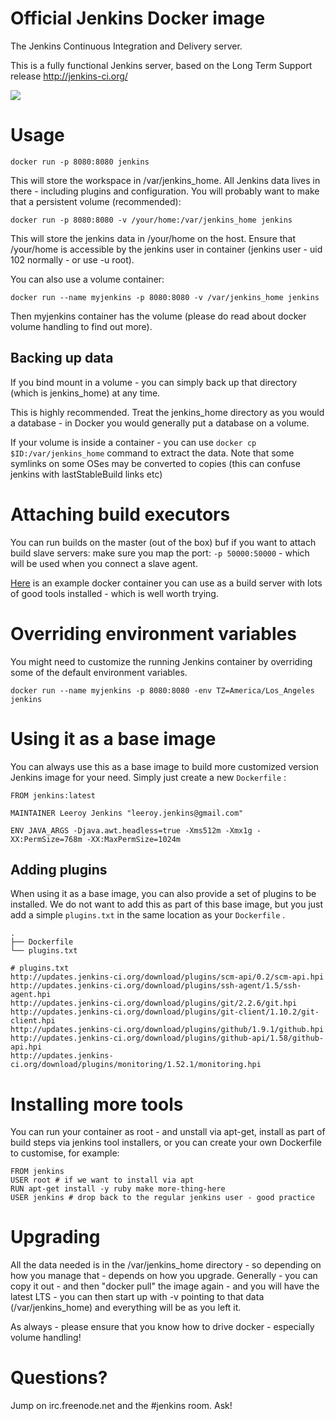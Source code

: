 # Official Jenkins Docker image

The Jenkins Continuous Integration and Delivery server.

This is a fully functional Jenkins server, based on the Long Term Support release
http://jenkins-ci.org/


<img src="http://jenkins-ci.org/sites/default/files/jenkins_logo.png"/>


# Usage

```
docker run -p 8080:8080 jenkins
```

This will store the workspace in /var/jenkins_home. All Jenkins data lives in there - including plugins and configuration.
You will probably want to make that a persistent volume (recommended):

```
docker run -p 8080:8080 -v /your/home:/var/jenkins_home jenkins
```

This will store the jenkins data in /your/home on the host.
Ensure that /your/home is accessible by the jenkins user in container (jenkins user - uid 102 normally - or use -u root).


You can also use a volume container:

```
docker run --name myjenkins -p 8080:8080 -v /var/jenkins_home jenkins
```

Then myjenkins container has the volume (please do read about docker volume handling to find out more).

## Backing up data

If you bind mount in a volume - you can simply back up that directory
(which is jenkins_home) at any time.

This is highly recommended. Treat the jenkins_home directory as you would a database - in Docker you would generally put a database on a volume.

If your volume is inside a container - you can use ```docker cp $ID:/var/jenkins_home``` command to extract the data.
Note that some symlinks on some OSes may be converted to copies (this can confuse jenkins with lastStableBuild links etc)

# Attaching build executors

You can run builds on the master (out of the box) buf if you want to attach build slave servers: make sure you map the port: ```-p 50000:50000``` - which will be used when you connect a slave agent.

<a href="https://registry.hub.docker.com/u/maestrodev/build-agent/">Here</a> is an example docker container you can use as a build server with lots of good tools installed - which is well worth trying.

# Overriding environment variables

You might need to customize the running Jenkins container by overriding some of the default environment variables.

```
docker run --name myjenkins -p 8080:8080 -env TZ=America/Los_Angeles jenkins
```

# Using it as a base image

You can always use this as a base image to build more customized version Jenkins image for your need. Simply just create a new `Dockerfile` :

```
FROM jenkins:latest

MAINTAINER Leeroy Jenkins "leeroy.jenkins@gmail.com"

ENV JAVA_ARGS -Djava.awt.headless=true -Xms512m -Xmx1g -XX:PermSize=768m -XX:MaxPermSize=1024m

```

## Adding plugins

When using it as a base image, you can also provide a set of plugins to be installed.  We do not want to add this as part of this base image, but you just add a simple `plugins.txt` in the same location as your `Dockerfile` .

```
.
├── Dockerfile
└── plugins.txt
```

```
# plugins.txt
http://updates.jenkins-ci.org/download/plugins/scm-api/0.2/scm-api.hpi
http://updates.jenkins-ci.org/download/plugins/ssh-agent/1.5/ssh-agent.hpi
http://updates.jenkins-ci.org/download/plugins/git/2.2.6/git.hpi
http://updates.jenkins-ci.org/download/plugins/git-client/1.10.2/git-client.hpi
http://updates.jenkins-ci.org/download/plugins/github/1.9.1/github.hpi
http://updates.jenkins-ci.org/download/plugins/github-api/1.58/github-api.hpi
http://updates.jenkins-ci.org/download/plugins/monitoring/1.52.1/monitoring.hpi
```


# Installing more tools

You can run your container as root - and unstall via apt-get, install as part of build steps via jenkins tool installers, or you can create your own Dockerfile to customise, for example:

```
FROM jenkins
USER root # if we want to install via apt
RUN apt-get install -y ruby make more-thing-here
USER jenkins # drop back to the regular jenkins user - good practice

```
# Upgrading

All the data needed is in the /var/jenkins_home directory - so depending on how you manage that - depends on how you upgrade. Generally - you can copy it out - and then "docker pull" the image again - and you will have the latest LTS - you can then start up with -v pointing to that data (/var/jenkins_home) and everything will be as you left it.

As always - please ensure that you know how to drive docker - especially volume handling!

# Questions?

Jump on irc.freenode.net and the #jenkins room. Ask!
